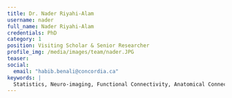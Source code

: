 ```yaml
---
title: Dr. Nader Riyahi-Alam
username: nader
full_name: Nader Riyahi-Alam
credentials: PhD
category: 1
position: Visiting Scholar & Senior Researcher
profile_img: /media/images/team/nader.JPG
teaser:
social:
  email: "habib.benali@concordia.ca"
keywords: |
  Statistics, Neuro-imaging, Functional Connectivity, Anatomical Connectivity, ...
---
```

